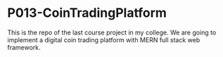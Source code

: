 # P013-CoinTradingPlatform
This is the repo of the last course project in my college. We are going to implement a digital coin trading platform with MERN full stack web framework.
